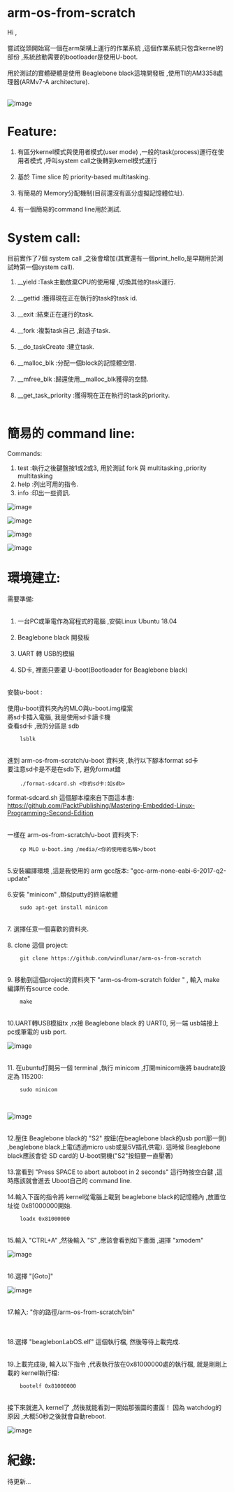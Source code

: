 # arm-os-from-scratch

Hi ,<br><br>
嘗試從頭開始寫一個在arm架構上運行的作業系統 ,這個作業系統只包含kernel的部份 ,系統啟動需要的bootloader是使用U-boot.
<br><br>
用於測試的實體硬體是使用 Beaglebone black這塊開發板 ,使用TI的AM3358處理器(ARMv7-A architecture).
<br><br>

![image](https://github.com/windlunar/arm-os-from-scratch/blob/master/pictures/logo.png)

Feature:
=
1. 有區分kernel模式與使用者模式(user mode) ,一般的task(process)運行在使用者模式 ,呼叫system call之後轉到kernel模式運行<br><br>
1. 基於 Time slice 的 priority-based multitasking.<br><br>
2. 有簡易的 Memory分配機制(目前還沒有區分虛擬記憶體位址).<br><br>
3. 有一個簡易的command line用於測試.<br>

System call:
=

目前實作了7個 system call ,之後會增加(其實還有一個print_hello,是早期用於測試時第一個system call).<br>

1. __yield :Task主動放棄CPU的使用權 ,切換其他的task運行.<br><br>
2. __gettid :獲得現在正在執行的task的task id.<br><br>
3. __exit :結束正在運行的task.<br><br>
4. __fork :複製task自己 ,創造子task.<br><br>
5. __do_taskCreate :建立task.<br><br>
6. __malloc_blk :分配一個block的記憶體空間.<br><br>
7. __mfree_blk :歸還使用__malloc_blk獲得的空間.<br><br>
8. __get_task_priority :獲得現在正在執行的task的priority.<br><br>

簡易的 command line:
=

Commands:
<br>

1. test :執行之後鍵盤按1或2或3, 用於測試 fork 與 multitasking ,priority multitasking<br>
2. help :列出可用的指令.<br>
3. info :印出一些資訊.<br>

![image](https://github.com/windlunar/arm-os-from-scratch/blob/master/pictures/cmd.png)

![image](https://github.com/windlunar/arm-os-from-scratch/blob/master/pictures/info.png)

![image](https://github.com/windlunar/arm-os-from-scratch/blob/master/pictures/fork_test.png)

![image](https://github.com/windlunar/arm-os-from-scratch/blob/master/pictures/test.png)


環境建立:
=

需要準備:
<br><br>
1. 一台PC或筆電作為寫程式的電腦 ,安裝Linux Ubuntu 18.04
<br><br>
2. Beaglebone black 開發板
<br><br>
3. UART 轉 USB的模組
<br><br>
4. SD卡, 裡面只要灌 U-boot(Bootloader for Beaglebone black)
<br>
安裝u-boot :
<br><br>
使用u-boot資料夾內的MLO與u-boot.img檔案
<br>
將sd卡插入電腦, 我是使用sd卡讀卡機
<br>
查看sd卡 ,我的分區是 sdb

        lsblk

<br>
進到 arm-os-from-scratch/u-boot 資料夾  ,執行以下腳本format sd卡
<br>
要注意sd卡是不是在sdb下, 避免format錯

        ./format-sdcard.sh <你的sd卡:如sdb>

format-sdcard.sh 這個腳本檔來自下面這本書:
<br>
https://github.com/PacktPublishing/Mastering-Embedded-Linux-Programming-Second-Edition

<br>
一樣在  arm-os-from-scratch/u-boot 資料夾下:

        cp MLO u-boot.img /media/<你的使用者名稱>/boot



<br>
5.安裝編譯環境 ,這是我使用的 arm gcc版本: "gcc-arm-none-eabi-6-2017-q2-update" 
<br><br>
6.安裝 "minicom" ,類似putty的終端軟體

        sudo apt-get install minicom

<br>
7. 選擇任意一個喜歡的資料夾.<br><br>
8. clone 這個 project:

        git clone https://github.com/windlunar/arm-os-from-scratch

<br>
9. 移動到這個project的資料夾下 "arm-os-from-scratch folder " , 輸入 make 編譯所有source code.

        make
<br>
10.UART轉USB模組tx ,rx接 Beaglebone black 的 UART0, 另一端 usb端接上 pc或筆電的 usb port.
<br>

![image](https://github.com/windlunar/arm-os-from-scratch/blob/master/pictures/uart0.png)

<br>
11. 在ubuntu打開另一個 terminal ,執行 minicom ,打開minicom後將 baudrate設定為 115200:

        sudo minicom
<br>

![image](https://github.com/windlunar/arm-os-from-scratch/blob/master/pictures/minicom.png)

<br>        
12.壓住 Beaglebone black的 "S2" 按鈕(在beaglebone black的usb port那一側) ,beaglebone black上電(透過micro usb或是5V插孔供電). 這時候 Beaglebone black應該會從 SD card的 U-boot開機("S2"按鈕要一直壓著)<br>

<br>
13.當看到 "Press SPACE to abort autoboot in 2 seconds" 這行時按空白鍵 ,這時應該就會進去 Uboot自己的 command line.<br>

<br>
14.輸入下面的指令將 kernel從電腦上載到 beaglebone black的記憶體內 ,放置位址從 0x81000000開始.

        loadx 0x81000000

<br>
15.輸入 "CTRL+A" ,然後輸入 "S" ,應該會看到如下畫面 ,選擇 "xmodem"

![image](https://github.com/windlunar/arm-os-from-scratch/blob/master/pictures/choose_xmodem.png)


<br>
16.選擇 "[Goto]"
<br>

![image](https://github.com/windlunar/arm-os-from-scratch/blob/master/pictures/goto.png)

<br>
17.輸入: "你的路徑/arm-os-from-scratch/bin"

<br><br>
18.選擇 "beaglebonLabOS.elf" 這個執行檔, 然後等待上載完成.

<br>
19.上載完成後, 輸入以下指令 ,代表執行放在0x81000000處的執行檔, 就是剛剛上載的 kernel執行檔:

        bootelf 0x81000000


<br>
接下來就進入 kernel了 ,然後就能看到一開始那張圖的畫面！
因為 watchdog的原因 ,大概50秒之後就會自動reboot.


![image](https://github.com/windlunar/arm-os-from-scratch/blob/master/pictures/bbb.jpg)


紀錄:
=

待更新...